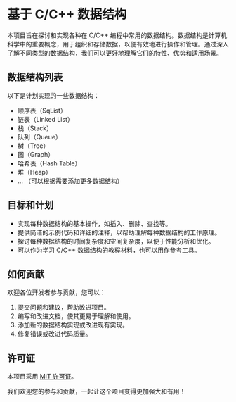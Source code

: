 # 基于 C/C++ 数据结构

本项目旨在探讨和实现各种在 C/C++
编程中常用的数据结构。数据结构是计算机科学中的重要概念，用于组织和存储数据，以便有效地进行操作和管理。通过深入了解不同类型的数据结构，我们可以更好地理解它们的特性、优势和适用场景。

## 数据结构列表

以下是计划实现的一些数据结构：

- 顺序表（SqList）
- 链表（Linked List）
- 栈（Stack）
- 队列（Queue）
- 树（Tree）
- 图（Graph）
- 哈希表（Hash Table）
- 堆（Heap）
- ...
  （可以根据需要添加更多数据结构）

## 目标和计划

- 实现每种数据结构的基本操作，如插入、删除、查找等。
- 提供简洁的示例代码和详细的注释，以帮助理解每种数据结构的工作原理。
- 探讨每种数据结构的时间复杂度和空间复杂度，以便于性能分析和优化。
- 可以作为学习 C/C++ 数据结构的教程材料，也可以用作参考工具。

## 如何贡献

欢迎各位开发者参与贡献，您可以：

1. 提交问题和建议，帮助改进项目。
2. 编写和改进文档，使其更易于理解和使用。
3. 添加新的数据结构实现或改进现有实现。
4. 修复错误或改进代码质量。

## 许可证

本项目采用 [MIT 许可证](LICENSE.md)。

我们欢迎您的参与和贡献，一起让这个项目变得更加强大和有用！
